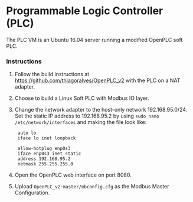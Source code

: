 # Programmable Logic Controller (PLC)

The PLC VM is an Ubuntu 16.04 server running a modified OpenPLC soft PLC.

### Instructions

1. Follow the build instructions at https://github.com/thiagoralves/OpenPLC_v2 with the PLC on a NAT adapter.

2. Choose to build a Linux Soft PLC with Modbus IO layer.

3. Change the network adapter to the host-only network 192.168.95.0/24. Set the static IP address to 192.168.95.2 by using `sudo nano /etc/network/interfaces` and making the file look like:

        auto lo
        iface lo inet loopback

        allow-hotplug enp0s3
        iface enp0s3 inet static
        address 192.168.95.2
        netmask 255.255.255.0

4. Open the OpenPLC web interface on port 8080.

5. Upload `OpenPLC_v2-master/mbconfig.cfg` as the Modbus Master Configuration.
